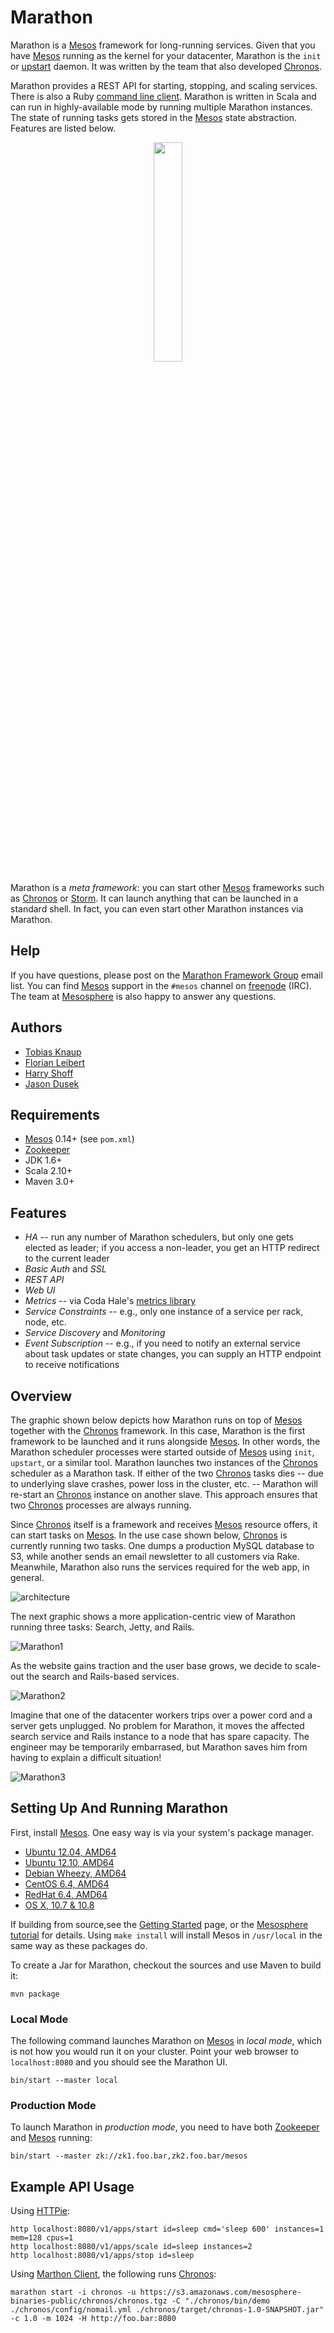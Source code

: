 # Marathon

Marathon is a [Mesos][Mesos] framework for long-running services.
Given that you have [Mesos][Mesos] running as the kernel for your datacenter, 
Marathon is the `init` or [upstart][upstart] daemon.
It was written by the team that also developed [Chronos][Chronos].

Marathon provides a REST API for starting, stopping, and scaling services.
There is also a Ruby [command line client](https://github.com/mesosphere/marathon_client).
Marathon is written in Scala and can run in highly-available mode by running multiple Marathon instances.
The state of running tasks gets stored in the [Mesos][Mesos] state abstraction.
Features are listed below.

<p align="center">
  <img src="http://www.jeremyscottadidas-wings.co.uk/images/Adidas-Jeremy-Scott-Wing-Shoes-2-0-Gold-Sneakers.jpg" width="30%" height="30%">
</p>

Marathon is a *meta framework*:
you can start other [Mesos][Mesos] frameworks such as [Chronos][Chronos] or [Storm][Storm].
It can launch anything that can be launched in a standard shell.
In fact, you can even start other Marathon instances via Marathon.

## Help

If you have questions, please post on the [Marathon Framework Group](https://groups.google.com/forum/?hl=en#!forum/marathon-framework) email list.
You can find [Mesos][Mesos] support in the `#mesos` channel on [freenode][freenode] (IRC).
The team at [Mesosphere](https://mesosphe.re) is also happy to answer any questions.

## Authors

* [Tobias Knaup](https://github.com/guenter)
* [Florian Leibert](https://github.com/florianleibert)
* [Harry Shoff](https://github.com/hshoff)
* [Jason Dusek](https://github.com/solidsnack)

## Requirements

* [Mesos][Mesos] 0.14+ (see `pom.xml`)
* [Zookeeper][Zookeeper]
* JDK 1.6+
* Scala 2.10+
* Maven 3.0+

## Features

* *HA* -- run any number of Marathon schedulers, but only one gets elected as leader; if you access a non-leader, you get an HTTP redirect to the current leader
* *Basic Auth* and *SSL*
* *REST API*
* *Web UI*
* *Metrics* -- via Coda Hale's [metrics library](http://metrics.codahale.com/)
* *Service Constraints* -- e.g., only one instance of a service per rack, node, etc.
* *Service Discovery* and *Monitoring*
* *Event Subscription* -- e.g., if you need to notify an external service about task updates or state changes, you can supply an HTTP endpoint to receive notifications

## Overview

The graphic shown below depicts how Marathon runs on top of [Mesos][Mesos] together with the [Chronos][Chronos] framework.
In this case, Marathon is the first framework to be launched and it runs alongside [Mesos][Mesos].
In other words, the Marathon scheduler processes were started outside of [Mesos][Mesos] using `init`, `upstart`, or a similar tool.
Marathon launches two instances of the [Chronos][Chronos] scheduler as a Marathon task.
If either of the two [Chronos][Chronos] tasks dies -- due to underlying slave crashes, power loss in the cluster, etc. --
Marathon will re-start an [Chronos][Chronos] instance on another slave.
This approach ensures that two [Chronos][Chronos] processes are always running.

Since [Chronos][Chronos] itself is a framework and receives [Mesos][Mesos] resource offers, it can start tasks on [Mesos][Mesos].
In the use case shown below, [Chronos][Chronos] is currently running two tasks.
One dumps a production MySQL database to S3, while another sends an email newsletter to all customers via Rake.
Meanwhile, Marathon also runs the services required for the web app, in general.

![architecture](https://raw.github.com/mesosphere/marathon/master/docs/architecture.png "Marathon on Mesos")

The next graphic shows a more application-centric view of Marathon running three tasks: Search, Jetty, and Rails.

![Marathon1](https://raw.github.com/mesosphere/marathon/master/docs/marathon1.png "Initial Marathon")

As the website gains traction and the user base grows, we decide to scale-out the search and Rails-based services.

![Marathon2](https://raw.github.com/mesosphere/marathon/master/docs/marathon2.png "Marathon scale-out")

Imagine that one of the datacenter workers trips over a power cord and a server gets unplugged.
No problem for Marathon, it moves the affected search service and Rails instance to a node that has spare capacity.
The engineer may be temporarily embarrased, but Marathon saves him from having to explain a difficult situation!

![Marathon3](https://raw.github.com/mesosphere/marathon/master/docs/marathon3.png "Marathon recovering a service")

## Setting Up And Running Marathon

First, install [Mesos][Mesos]. One easy way is via your system's package manager.

* [Ubuntu 12.04, AMD64](https://s3.amazonaws.com/mesos-pkg/master/ubuntu/12.04/mesos_0.14.0_amd64.deb)
* [Ubuntu 12.10, AMD64](https://s3.amazonaws.com/mesos-pkg/master/ubuntu/12.10/mesos_0.14.0_amd64.deb)
* [Debian Wheezy, AMD64](https://s3.amazonaws.com/mesos-pkg/master/debian/7.0/mesos_0.14.0_amd64.deb)
* [CentOS 6.4, AMD64](https://s3.amazonaws.com/mesos-pkg/master/centos/6.4/mesos_0.14.0_x86_64.rpm)
* [RedHat 6.4, AMD64](https://s3.amazonaws.com/mesos-pkg/master/redhat/6.4/mesos_0.14.0_x86_64.rpm)
* [OS X, 10.7 & 10.8](https://s3.amazonaws.com/mesos-pkg/master/osx/mesos-0.14.0.pkg)

If building from source,see the [Getting Started](http://mesos.apache.org/gettingstarted/) page,
or the [Mesosphere tutorial](http://mesosphe.re/tutorials/building-a-distributed-fault-tolerant-framework)
for details. Using `make install` will install Mesos in `/usr/local` in the same way as these packages do.

To create a Jar for Marathon, checkout the sources and use Maven to build it:

    mvn package

### Local Mode

The following command launches Marathon on [Mesos][Mesos] in *local mode*, which is not how you would run it on your cluster.
Point your web browser to `localhost:8080` and you should see the Marathon UI.

    bin/start --master local

### Production Mode

To launch Marathon in *production mode*, you need to have both [Zookeeper][Zookeeper] and [Mesos][Mesos] running:
 
    bin/start --master zk://zk1.foo.bar,zk2.foo.bar/mesos

## Example API Usage

Using [HTTPie][HTTPie]:

    http localhost:8080/v1/apps/start id=sleep cmd='sleep 600' instances=1 mem=128 cpus=1
    http localhost:8080/v1/apps/scale id=sleep instances=2
    http localhost:8080/v1/apps/stop id=sleep

Using [Marthon Client](https://github.com/mesosphere/marathon_client), the following runs [Chronos][Chronos]:

    marathon start -i chronos -u https://s3.amazonaws.com/mesosphere-binaries-public/chronos/chronos.tgz -C "./chronos/bin/demo ./chronos/config/nomail.yml ./chronos/target/chronos-1.0-SNAPSHOT.jar" -c 1.0 -m 1024 -H http://foo.bar:8080


[Chronos]: https://raw.github.com/airbnb/chronos "Airbnb's Chronos"
[HTTPie]: http://httpie.org "a CLI, cURL-like tool for humans"
[Mesos]: http://incubator.apache.org/mesos/ "Apache Mesos"
[Zookeeper]: http://zookeeper.apache.org/ "Apache Zookeeper"
[Storm]: http://storm-project.net/ "distributed realtime computation"
[freenode]: http://freenode.net/ "IRC channels"
[upstart]: http://upstart.ubuntu.com/ "Ubuntu's event-based daemons"
